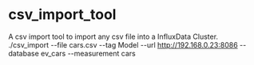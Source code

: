 # csv_import_tool
A csv import tool to import any csv file into a InfluxData Cluster.  ./csv_import --file cars.csv --tag Model --url http://192.168.0.23:8086 --database ev_cars --measurement cars
